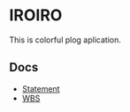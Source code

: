 # IROIRO

This is colorful plog aplication.

## Docs

- [Statement](https://github.com/funnythingz/IROIRO/wiki/Statement)
- [WBS](https://docs.google.com/a/nanapi.co.jp/spreadsheets/d/111eu2YoP1SF7jQuImFCmIVaM2p6fd0DPh40tLoDyaZc/edit#gid=0)
